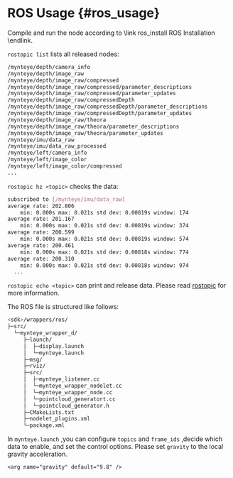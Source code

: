 # ROS Usage {#ros_usage}

Compile and run the node according to \link ros_install ROS Installation \endlink.

`rostopic list` lists all released nodes:

```bash
/mynteye/depth/camera_info
/mynteye/depth/image_raw
/mynteye/depth/image_raw/compressed
/mynteye/depth/image_raw/compressed/parameter_descriptions
/mynteye/depth/image_raw/compressed/parameter_updates
/mynteye/depth/image_raw/compressedDepth
/mynteye/depth/image_raw/compressedDepth/parameter_descriptions
/mynteye/depth/image_raw/compressedDepth/parameter_updates
/mynteye/depth/image_raw/theora
/mynteye/depth/image_raw/theora/parameter_descriptions
/mynteye/depth/image_raw/theora/parameter_updates
/mynteye/imu/data_raw
/mynteye/imu/data_raw_processed
/mynteye/left/camera_info
/mynteye/left/image_color
/mynteye/left/image_color/compressed
...
```

`rostopic hz <topic>` checks the data:

```bash
subscribed to [/mynteye/imu/data_raw]
average rate: 202.806
	min: 0.000s max: 0.021s std dev: 0.00819s window: 174
average rate: 201.167
	min: 0.000s max: 0.021s std dev: 0.00819s window: 374
average rate: 200.599
	min: 0.000s max: 0.021s std dev: 0.00819s window: 574
average rate: 200.461
	min: 0.000s max: 0.021s std dev: 0.00818s window: 774
average rate: 200.310
	min: 0.000s max: 0.021s std dev: 0.00818s window: 974
  ...
```

`rostopic echo <topic>` can print and release data. Please read [rostopic](http://wiki.ros.org/rostopic) for more information.

The ROS file is structured like follows:

```bash
<sdk>/wrappers/ros/
├─src/
  └─mynteye_wrapper_d/
     ├─launch/
     │  ├─display.launch
     │  └─mynteye.launch
     ├─msg/
     ├─rviz/
     ├─src/
     │  ├─mynteye_listener.cc
     │  └─mynteye_wrapper_nodelet.cc
     │  └─mynteye_wrapper_node.cc
     │  └─pointcloud_generatort.cc
     │  └─pointcloud_generator.h
     ├─CMakeLists.txt
     ├─nodelet_plugins.xml
     └─package.xml
```

In `mynteye.launch` ,you can configure `topics` and `frame_ids` ,decide which data to enable, and set the control options. Please set `gravity` to the local gravity acceleration.

```
<arg name="gravity" default="9.8" />
```

